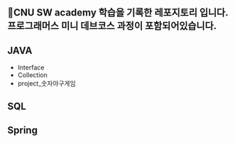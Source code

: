 🐉CNU SW academy 학습을 기록한 레포지토리 입니다.
‍<br/>
프로그래머스 미니 데브코스 과정이 포함되어있습니다.
---
## JAVA
- Interface
- Collection
- project_숫자야구게임

## SQL
 

## Spring

